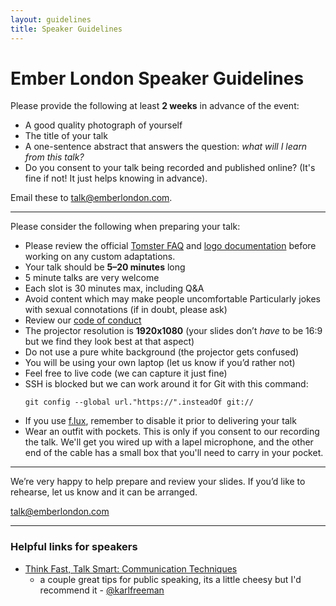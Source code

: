 ```yaml
---
layout: guidelines
title: Speaker Guidelines
---
```


# Ember London Speaker Guidelines

Please provide the following at least **2 weeks** in advance of the event:

- A good quality photograph of yourself
- The title of your talk
- A one-sentence abstract that answers the question:
  *what will I learn from this talk?*
- Do you consent to your talk being recorded and published online?
  (It's fine if not! It just helps knowing in advance).

Email these to [talk@emberlondon.com](mailto:talk@emberlondon.com).

---

Please consider the following when preparing your talk:

- Please review the official [Tomster FAQ](http://emberjs.com/tomster/faq/)
  and [logo documentation](http://emberjs.com/logos/)
  before working on any custom adaptations.
- Your talk should be **5–20 minutes** long
- 5 minute talks are very welcome
- Each slot is 30 minutes max, including Q&A
- Avoid content which may make people uncomfortable
  Particularly jokes with sexual connotations
  (if in doubt, please ask)
- Review our [code of conduct](https://github.com/emberlondon/code-of-conduct)
- The projector resolution is **1920x1080**
  (your slides don’t *have* to be 16:9 but we find they look best at that aspect)
- Do not use a pure white background
  (the projector gets confused)
- You will be using your own laptop
  (let us know if you’d rather not)
- Feel free to live code
  (we can capture it just fine)
- SSH is blocked but we can work around it for Git with this command:
  ```
  git config --global url."https://".insteadOf git://
  ```
- If you use [f.lux](https://justgetflux.com/), remember to disable it prior to
  delivering your talk
- Wear an outfit with pockets. This is only if you consent to our recording the talk.
  We'll get you wired up with a lapel microphone, and the other end of the cable
  has a small box that you'll need to carry in your pocket.

---

We’re very happy to help prepare and review your slides. If you’d like to rehearse, let us know and it can be arranged.

[talk@emberlondon.com](mailto:talk@emberlondon.com)

---

### Helpful links for speakers

- [Think Fast, Talk Smart: Communication Techniques](https://www.youtube.com/watch?v=HAnw168huqA)
  - a couple great tips for public speaking, its a little cheesy but I'd recommend it - [@karlfreeman](https://github.com/karlfreeman)

